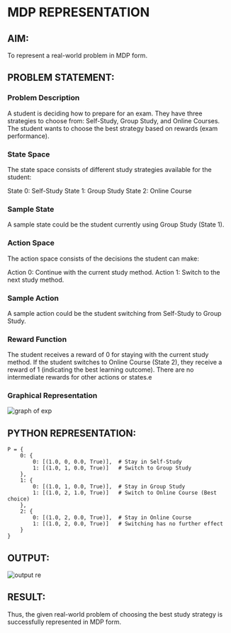 # MDP REPRESENTATION

## AIM:
To represent a real-world problem in MDP form.

## PROBLEM STATEMENT:

### Problem Description
A student is deciding how to prepare for an exam. They have three strategies to choose from: Self-Study, Group Study, and Online Courses. The student wants to choose the best strategy based on rewards (exam performance).

### State Space
The state space consists of different study strategies available for the student:

State 0: Self-Study
State 1: Group Study
State 2: Online Course

### Sample State
A sample state could be the student currently using Group Study (State 1).

### Action Space
The action space consists of the decisions the student can make:

Action 0: Continue with the current study method.
Action 1: Switch to the next study method.

### Sample Action
A sample action could be the student switching from Self-Study to Group Study.

### Reward Function
The student receives a reward of 0 for staying with the current study method.
If the student switches to Online Course (State 2), they receive a reward of 1 (indicating the best learning outcome).
There are no intermediate rewards for other actions or states.e

### Graphical Representation
![graph of exp](https://github.com/user-attachments/assets/53b6d689-98f6-4159-b78d-a72e517cdca3)


## PYTHON REPRESENTATION:
```
P = {
    0: {  
        0: [(1.0, 0, 0.0, True)],  # Stay in Self-Study
        1: [(1.0, 1, 0.0, True)]   # Switch to Group Study
    },
    1: {  
        0: [(1.0, 1, 0.0, True)],  # Stay in Group Study
        1: [(1.0, 2, 1.0, True)]   # Switch to Online Course (Best choice)
    },
    2: {  
        0: [(1.0, 2, 0.0, True)],  # Stay in Online Course
        1: [(1.0, 2, 0.0, True)]   # Switching has no further effect
    }
}
```


## OUTPUT:
![output re](https://github.com/user-attachments/assets/187fb345-2eee-470b-a33d-d23e40bb6a7a)


## RESULT:
Thus, the given real-world problem of choosing the best study strategy is successfully represented in MDP form.

